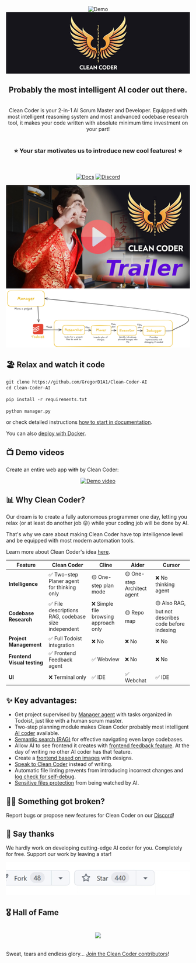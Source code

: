 <div align="center">
  <img src="/non_src/assets/starting_video.gif" alt="Demo">
  <br>
  <img src="/non_src/assets/logo_wide_3.jpg" alt="Logo">
  <br> 
  <h2>Probably the most intelligent AI coder out there.</h2>
  <br>
  Clean Coder is your 2-in-1 AI Scrum Master and Developer. Equipped with most intelligent reasoning system and most andvanced codebase research tool, it makes your code written with absolute minimum time investment on your part!
  <br>
  <br>
    <h3>⭐️ Your star motivates us to introduce new cool features! ⭐️</h3>  
  <br>

[![Docs](https://img.shields.io/badge/docs-latest-blue)](https://clean-coder.dev)
[![Discord](https://img.shields.io/static/v1?logo=discord&label=discord&message=Join&color=brightgreen)](https://discord.gg/8gat7Pv7QJ)

  <a href="https://cleancoder.byst.re/Agent_nr.6-Trailer.mp4" target="_blank" title="Trailer">
    <img src="/non_src/assets/Miniature_trailer.jpg" width="600" alt="Trailer">
  </a>
  <br>

  <img src="/non_src/assets/CC_diagram_light_golden.png">
</div>

## 🏖️ Relax and watch it code

```
git clone https://github.com/GregorD1A1/Clean-Coder-AI
cd Clean-Coder-AI

pip install -r requirements.txt

python manager.py
```
or check detailed instructions [how to start in documentation](https://clean-coder.dev/getting_started/quick_start/).

You can also [deploy with Docker](https://clean-coder.dev/getting_started/run_with_docker/).


## 📺 Demo videos

Create an entire web app ~~with~~ by Clean Coder:

<div align="center">
<a href="https://youtu.be/aNpB-Tw-YPw" title="Greg's Tech video">
  <img src="https://img.youtube.com/vi/aNpB-Tw-YPw/maxresdefault.jpg" width="600" alt="Demo video">
</a>
</div>


## 📊 Why Clean Coder?

Our dream is to create a fully autonomous programmer one day, letting you relax (or at least do another job 😜) while your coding job will be done by AI.

That's why we care about making Clean Coder have top intelligence level and be equipped with most modern automation tools.

Learn more about Clean Coder's idea [here](https://clean-coder.dev/faq/why_clean_coder/).

| Feature | Clean Coder | Cline | Aider | Cursor |
|---------|-------------|--------|-------|---------|
| **Intelligence** | ✅ Two-step Planer agent for thinking only  | 🟡 One-step plan mode | 🟡 One-step Architect agent | ❌ No thinking agent |
| **Codebase Research** | ✅ File descriptions RAG, codebase size independent | ❌ Simple file browsing approach only | 🟡 Repo map | 🟡 Also RAG, but not describes code before indexing  |
| **Project Management** | ✅ Full Todoist integration | ❌ No | ❌ No | ❌ No |
| **Frontend Visual testing** | ✅ Frontend Feedback agent | ✅ Webview | ❌ No | ❌ No |
| **UI** | ❌ Terminal only | ✅ IDE | ✅ Webchat | ✅ IDE |


## ✨ Key advantages:

- Get project supervised by [Manager agent](https://clean-coder.dev/usage/manager/) with tasks organized in Todoist, just like with a human scrum master.
- Two-step planning module makes Clean Coder probably most intelligent [AI coder](https://clean-coder.dev/usage/programmer_pipeline/) available.
- [Semantic search (RAG)](https://clean-coder.dev/advanced_features_installation/similarity_search_for_researcher/) for effective navigating even large codebases.
- Allow AI to see frontend it creates with [frontend feedback feature](https://clean-coder.dev/features/frontend_feedback/). At the day of writing no other AI coder has that feature.
- Create a [frontend based on images](https://clean-coder.dev/features/working_with_images/) with designs.
- [Speak to Clean Coder](https://clean-coder.dev/features/talk_to_cc/) instead of writing.
- Automatic file linting prevents from introducing incorrect changes and [log check for self-debug](https://clean-coder.dev/advanced_features_installation/logs_check/).
- [Sensitive files protection](https://clean-coder.dev/features/sensitive_file_protection/) from being watched by AI.


## ⛓️‍💥 Something got broken?

Report bugs or propose new features for Clean Coder on our [Discord](https://discord.gg/8gat7Pv7QJ)!


## 🌟 Say thanks

We hardly work on developing cutting-edge AI coder for you. Completely for free. Support our work by leaving a star!

![Starring](/non_src/assets/star.gif)

## 🎖️ Hall of Fame
<br>
<div align="center">
  <a href="https://github.com/Grigorij-Dudnik/Clean-Coder-AI/graphs/contributors">
    <img src="https://contrib.rocks/image?repo=Grigorij-Dudnik/Clean-Coder-AI&1" />
  </a>
</div>
<br>

Sweat, tears and endless glory... [Join the Clean Coder contributors](https://clean-coder.dev/community/contributions_guide/)!